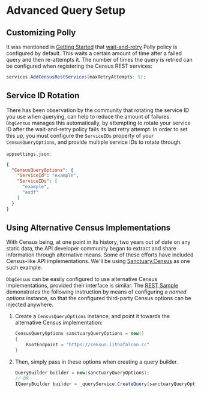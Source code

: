 # Advanced Query Setup

## Customizing Polly

It was mentioned in [Getting Started](index.md) that [wait-and-retry](https://github.com/App-vNext/Polly#wait-and-retry)
Polly policy is configured by default. This waits a certain amount of time after a failed query and then re-attempts it.
The number of times the query is retried can be configured when registering the Census REST services:

```csharp
services.AddCensusRestServices(maxRetryAttempts: 5);
```

## Service ID Rotation

There has been observation by the community that rotating the service ID you use when querying, can
help to reduce the amount of failures. `DbgCensus` manages this automatically, by attempting to rotate
your service ID after the wait-and-retry policy fails its last retry attempt. In order to set this up,
you must configure the `ServiceIDs` property of your `CensusQueryOptions`, and provide multiple service
IDs to rotate through.

`appsettings.json`:

```json
{
  "CensusQueryOptions": {
    "ServiceId": "example",
    "ServiceIDs": [
      "example",
      "asdf"
    ]
  }
}
```

## Using Alternative Census Implementations

With Census being, at one point in its history, two years out of date on any static data, the API developer community began
to extract and share information through alternative means. Some of these efforts have included Census-like API implementations.
We'll be using [Sanctuary.Census](https://github.com/PS2Sanctuary/Sanctuary.Census) as one such example.

`DbgCensus` can be easily configured to use alternative Census implementations, provided their interface is similar.
The [REST Sample](https://github.com/carlst99/DbgCensus/tree/main/Samples/RestSample) demonstrates the following instruction
by means of configuring a *named options* instance, so that the configured third-party Census options can be injected anywhere.

1. Create a `CensusQueryOptions` instance, and point it towards the alternative Census implementation:
    ```csharp
    CensusQueryOptions sanctuaryQueryOptions = new()
    {
        RootEndpoint = "https://census.lithafalcon.cc"
    }
    ```
   
2. Then, simply pass in these options when creating a query builder.
    ```csharp
    QueryBuilder builder = new(sanctuaryQueryOptions);
    // OR
    IQueryBuilder builder = _queryService.CreateQuery(sanctuaryQueryOptions);
    ```

